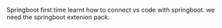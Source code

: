 Springboot first time
learnt how to connect vs code with springboot. we need the springboot extenion pack.
